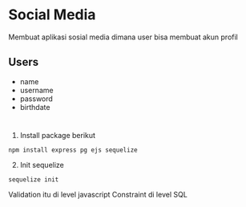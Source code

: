# Social Media 
Membuat aplikasi sosial media dimana user bisa membuat akun profil

## Users
 - name
 - username
 - password
 - birthdate

#

1. Install package berikut
``` 
npm install express pg ejs sequelize 
```
2. Init sequelize
```
sequelize init
```

Validation itu di level javascript
Constraint di level SQL